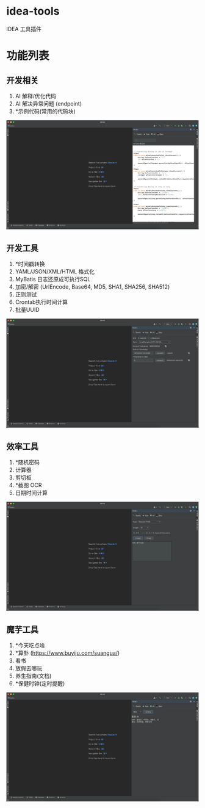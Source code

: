 # idea-tools
IDEA 工具插件

# 功能列表

## 开发相关
1. AI 解释/优化代码
2. AI 解决异常问题 (endpoint)
3. *示例代码(常用的代码块)

![simple_code](./assets/img/simple_code.png)

## 开发工具
1. *时间戳转换
2. YAML/JSON/XML/HTML 格式化
3. MyBatis 日志还原成可执行SQL
4. 加密/解密 (UrlEncode, Base64, MD5, SHA1, SHA256, SHA512)
5. 正则测试
6. Crontab执行时间计算
7. 批量UUID

![timestamp](./assets/img/timestamp.png)

## 效率工具
1. *随机密码
2. 计算器
3. 剪切板
4. *截图 OCR
5. 日期时间计算

![password](./assets/img/password.png)

## 魔芋工具
1. *今天吃点啥
2. *算卦 (https://www.buyiju.com/suangua/)
3. 看书
4. 放假去哪玩
5. 养生指南(文档)
6. *保健时钟(定时提醒)

![trigram](./assets/img/trigram.png)
